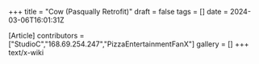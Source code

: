 +++
title = "Cow (Pasqually Retrofit)"
draft = false
tags = []
date = 2024-03-06T16:01:31Z

[Article]
contributors = ["StudioC","168.69.254.247","PizzaEntertainmentFanX"]
gallery = []
+++
text/x-wiki